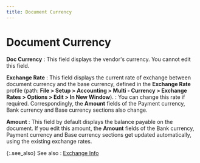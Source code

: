 ```yaml
---
title: Document Currency
---
```


# Document Currency


**Doc Currency**
: This field displays the vendor's currency. You cannot  edit this field.


**Exchange Rate**
: This field displays the current rate of exchange  between document currency and the base currency, defined in the **Exchange Rate** profile (path: **File 
 &gt; Setup &gt; Accounting &gt; Multi - Currency &gt; Exchange Rates &gt; 
 Options &gt; Edit &gt; In New Window**).
: You can change this rate if required. Correspondingly,  the **Amount** fields of the Payment  currency, Bank currency and Base currency sections also change.


**Amount**
: This field by default displays the balance payable  on the document. If you edit this amount, the **Amount**  fields of the Bank currency, Payment currency and Base currency sections  get updated automatically, using the existing exchange rates.


{:.see_also}
See also
: [Exchange  Info]({{site.pp_baseurl}}/misc/exchange_info_refunds_dialog_pur_con.html)
